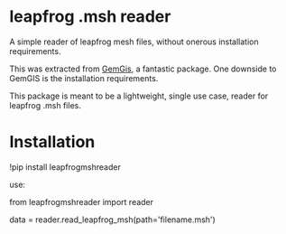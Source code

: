 # leapfrog .msh reader
A simple reader of leapfrog mesh files, without onerous installation requirements.


This was extracted from [GemGis](https://github.com/cgre-aachen/gemgis), a fantastic package. One downside to GemGIS is the installation requirements. 

This package is meant to be a lightweight, single use case, reader for leapfrog .msh files.


# Installation

!pip install leapfrogmshreader

use:

from leapfrogmshreader import reader

data = reader.read_leapfrog_msh(path='filename.msh')
